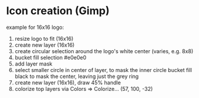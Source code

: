 # Icon creation (Gimp)

example for 16x16 logo:

1. resize logo to fit (16x16)
2. create new layer (16x16)
3. create circular selection around the logo's white center (varies, e.g. 8x8)
4. bucket fill selection #e0e0e0
6. add layer mask
5. select smaller circle in center of layer, to mask the inner circle
   bucket fill black to mask the center, leaving just the grey ring
7. create new layer (16x16), draw 45% handle
8. colorize top layers via Colors => Colorize... (57, 100, -32)
